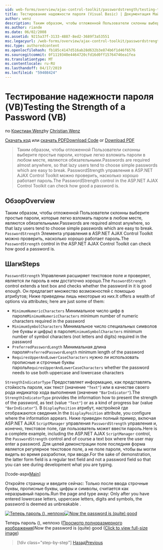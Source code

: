 ```yaml
---
uid: web-forms/overview/ajax-control-toolkit/passwordstrength/testing-the-strength-of-a-password-vb
title: Тестирование надежности пароля (Visual Basic) | Документация Майкрософт
author: wenz
description: Таким образом, чтобы отложенной Пользователи склонны выберите простые пароли, которые легко взломать пароли в любом месте, являются обязательными. Элемент управления PasswordStrength в ASP. Н...
ms.author: riande
ms.date: 06/02/2008
ms.assetid: 9215a37f-3133-4887-8ed2-3689f3a53551
msc.legacyurl: /web-forms/overview/ajax-control-toolkit/passwordstrength/testing-the-strength-of-a-password-vb
msc.type: authoredcontent
ms.openlocfilehash: fb185c4147d516ab28d632b3e874b6f1d46f6576
ms.sourcegitcommit: 0f1119340e4464720cfd16d0ff15764746ea1fea
ms.translationtype: MT
ms.contentlocale: ru-RU
ms.lasthandoff: 04/17/2019
ms.locfileid: "59408424"
---
```

# <a name="testing-the-strength-of-a-password-vb"></a><span data-ttu-id="3701c-104">Тестирование надежности пароля (VB)</span><span class="sxs-lookup"><span data-stu-id="3701c-104">Testing the Strength of a Password (VB)</span></span>

<span data-ttu-id="3701c-105">по [Кристиан Wenz](https://github.com/wenz)</span><span class="sxs-lookup"><span data-stu-id="3701c-105">by [Christian Wenz](https://github.com/wenz)</span></span>

<span data-ttu-id="3701c-106">[Скачать код](http://download.microsoft.com/download/9/3/f/93f8daea-bebd-4821-833b-95205389c7d0/PasswordStrength0.vb.zip) или [скачать PDF](http://download.microsoft.com/download/2/d/c/2dc10e34-6983-41d4-9c08-f78f5387d32b/passwordstrength0VB.pdf)</span><span class="sxs-lookup"><span data-stu-id="3701c-106">[Download Code](http://download.microsoft.com/download/9/3/f/93f8daea-bebd-4821-833b-95205389c7d0/PasswordStrength0.vb.zip) or [Download PDF](http://download.microsoft.com/download/2/d/c/2dc10e34-6983-41d4-9c08-f78f5387d32b/passwordstrength0VB.pdf)</span></span>

> <span data-ttu-id="3701c-107">Таким образом, чтобы отложенной Пользователи склонны выберите простые пароли, которые легко взломать пароли в любом месте, являются обязательными.</span><span class="sxs-lookup"><span data-stu-id="3701c-107">Passwords are required almost anywhere, so that lazy users tend to choose simple passwords which are easy to break.</span></span> <span data-ttu-id="3701c-108">PasswordStrength управления в ASP.NET AJAX Control Toolkit можно проверить, насколько хорошо работает пароль.</span><span class="sxs-lookup"><span data-stu-id="3701c-108">The PasswordStrength control in the ASP.NET AJAX Control Toolkit can check how good a password is.</span></span>


## <a name="overview"></a><span data-ttu-id="3701c-109">Обзор</span><span class="sxs-lookup"><span data-stu-id="3701c-109">Overview</span></span>

<span data-ttu-id="3701c-110">Таким образом, чтобы отложенной Пользователи склонны выберите простые пароли, которые легко взломать пароли в любом месте, являются обязательными.</span><span class="sxs-lookup"><span data-stu-id="3701c-110">Passwords are required almost anywhere, so that lazy users tend to choose simple passwords which are easy to break.</span></span> <span data-ttu-id="3701c-111">`PasswordStrength` Элемента управления в ASP.NET AJAX Control Toolkit можно проверить, насколько хорошо работает пароль.</span><span class="sxs-lookup"><span data-stu-id="3701c-111">The `PasswordStrength` control in the ASP.NET AJAX Control Toolkit can check how good a password is.</span></span>

## <a name="steps"></a><span data-ttu-id="3701c-112">Шаги</span><span class="sxs-lookup"><span data-stu-id="3701c-112">Steps</span></span>

<span data-ttu-id="3701c-113">`PasswordStrength` Управления расширяет текстовое поле и проверяет, является ли пароль в нем достаточно хорошо.</span><span class="sxs-lookup"><span data-stu-id="3701c-113">The `PasswordStrength` control extends a text box and checks whether the password in it is good enough.</span></span> <span data-ttu-id="3701c-114">Он предлагает множество возможностей с помощью атрибутов; Ниже приведены лишь некоторые из них.</span><span class="sxs-lookup"><span data-stu-id="3701c-114">It offers a wealth of options via attributes; here are just some of them:</span></span>

- <span data-ttu-id="3701c-115">`MinimumNumericCharacters` Минимальное число цифр в пароле</span><span class="sxs-lookup"><span data-stu-id="3701c-115">`MinimumNumericCharacters` minimum number of numeric characters required in the password</span></span>
- <span data-ttu-id="3701c-116">`MinimumSymbolCharacters` Минимальное число специальных символов (не буквы и цифры) в пароле</span><span class="sxs-lookup"><span data-stu-id="3701c-116">`MinimumSymbolCharacters` minimum number of symbol characters (not letters and digits) required in the password</span></span>
- <span data-ttu-id="3701c-117">`PreferredPasswordLength` Минимальная длина пароля</span><span class="sxs-lookup"><span data-stu-id="3701c-117">`PreferredPasswordLength` minimum length of the password</span></span>
- <span data-ttu-id="3701c-118">`RequiresUpperAndLowerCaseCharacters` нужно ли использовать прописные и строчные буквы пароль</span><span class="sxs-lookup"><span data-stu-id="3701c-118">`RequiresUpperAndLowerCaseCharacters` whether the password needs to use both uppercase and lowercase characters</span></span>

<span data-ttu-id="3701c-119">`StrengthIndicatorType` Предоставляет информацию, как представлять стойкость пароля, как текст (значение `"Text"`) или в качестве своего рода индикатор хода выполнения (значение `"BarIndicator"`).</span><span class="sxs-lookup"><span data-stu-id="3701c-119">The `StrengthIndicatorType` provides the information how to present the strength of the password, as text (value `"Text"`) or as a kind of progress bar (value `"BarIndicator"`).</span></span> <span data-ttu-id="3701c-120">В `DisplayPosition` атрибут, настройкой где отображаются сведения.</span><span class="sxs-lookup"><span data-stu-id="3701c-120">In the `DisplayPosition` attribute, you configure where the information appears.</span></span> <span data-ttu-id="3701c-121">Ниже приведен полный пример, включая ASP.NET AJAX `ScriptManager` управления `PasswordStrength` управления и, конечно, текстовое поле, где пользователь может ввести пароль.</span><span class="sxs-lookup"><span data-stu-id="3701c-121">Here is a complete example, including the ASP.NET AJAX `ScriptManager` control, the `PasswordStrength` control and of course a text box where the user may enter a password.</span></span> <span data-ttu-id="3701c-122">Для целей демонстрации поле последняя форма является регулярное текстовое поле, а не поле пароля, чтобы вы могли видеть во время разработки, при вводе.</span><span class="sxs-lookup"><span data-stu-id="3701c-122">For the sake of demonstration, the latter form field is a regular text field and not a password field so that you can see during development what you are typing.</span></span>

[!code-aspx[Main](testing-the-strength-of-a-password-vb/samples/sample1.aspx)]

<span data-ttu-id="3701c-123">Откройте страницу и введите сейчас: Только после ввода строчные буквы, прописные буквы, цифры и символы, считается как неразрывный пароль.</span><span class="sxs-lookup"><span data-stu-id="3701c-123">Run the page and type away: Only after you have entered lowercase letters, uppercase letters, digits and symbols, the password is deemed as unbreakable .</span></span>


<span data-ttu-id="3701c-124">[![Теперь пароль (), неплохо](testing-the-strength-of-a-password-vb/_static/image2.png)](testing-the-strength-of-a-password-vb/_static/image1.png)</span><span class="sxs-lookup"><span data-stu-id="3701c-124">[![Now the password is (quite) good](testing-the-strength-of-a-password-vb/_static/image2.png)](testing-the-strength-of-a-password-vb/_static/image1.png)</span></span>

<span data-ttu-id="3701c-125">Теперь пароль (), неплохо ([Просмотр полноразмерного изображения](testing-the-strength-of-a-password-vb/_static/image3.png))</span><span class="sxs-lookup"><span data-stu-id="3701c-125">Now the password is (quite) good ([Click to view full-size image](testing-the-strength-of-a-password-vb/_static/image3.png))</span></span>

> [!div class="step-by-step"]
> [<span data-ttu-id="3701c-126">Назад</span><span class="sxs-lookup"><span data-stu-id="3701c-126">Previous</span></span>](testing-the-strength-of-a-password-cs.md)
